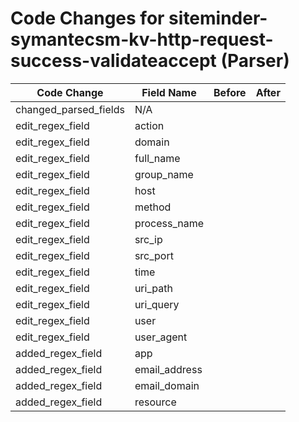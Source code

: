 # Code Changes for siteminder-symantecsm-kv-http-request-success-validateaccept (Parser)

| Code Change | Field Name | Before | After |
|-------------|------------|--------|-------|
| changed_parsed_fields | N/A |  |  |
| edit_regex_field | action |  |  |
| edit_regex_field | domain |  |  |
| edit_regex_field | full_name |  |  |
| edit_regex_field | group_name |  |  |
| edit_regex_field | host |  |  |
| edit_regex_field | method |  |  |
| edit_regex_field | process_name |  |  |
| edit_regex_field | src_ip |  |  |
| edit_regex_field | src_port |  |  |
| edit_regex_field | time |  |  |
| edit_regex_field | uri_path |  |  |
| edit_regex_field | uri_query |  |  |
| edit_regex_field | user |  |  |
| edit_regex_field | user_agent |  |  |
| added_regex_field | app |  |  |
| added_regex_field | email_address |  |  |
| added_regex_field | email_domain |  |  |
| added_regex_field | resource |  |  |